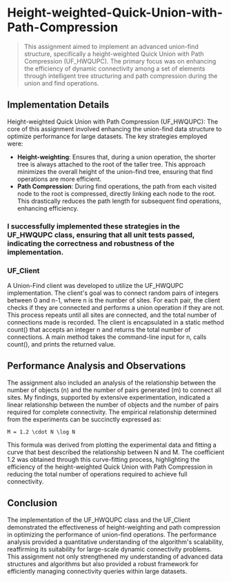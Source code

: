 # Height-weighted-Quick-Union-with-Path-Compression

>This assignment aimed to implement an advanced union-find structure, specifically a height-weighted Quick Union with Path Compression (UF_HWQUPC). The primary focus was on enhancing the efficiency of dynamic connectivity among a set of elements through intelligent tree structuring and path compression during the union and find operations.

## Implementation Details
Height-weighted Quick Union with Path Compression (UF_HWQUPC): The core of this assignment involved enhancing the union-find data structure to optimize performance for large datasets. The key strategies employed were:

- **Height-weighting**: Ensures that, during a union operation, the shorter tree is always attached to the root of the taller tree. This approach minimizes the overall height of the union-find tree, ensuring that find operations are more efficient.
- **Path Compression**: During find operations, the path from each visited node to the root is compressed, directly linking each node to the root. This drastically reduces the path length for subsequent find operations, enhancing efficiency.

### I successfully implemented these strategies in the UF_HWQUPC class, ensuring that all unit tests passed, indicating the correctness and robustness of the implementation.

### UF_Client
A Union-Find client was developed to utilize the UF_HWQUPC implementation. The client's goal was to connect random pairs of integers between 0 and n-1, where n is the number of sites. For each pair, the client checks if they are connected and performs a union operation if they are not. This process repeats until all sites are connected, and the total number of connections made is recorded. The client is encapsulated in a static method count() that accepts an integer n and returns the total number of connections. A main method takes the command-line input for n, calls count(), and prints the returned value.

## Performance Analysis and Observations
The assignment also included an analysis of the relationship between the number of objects (n) and the number of pairs generated (m) to connect all sites. My findings, supported by extensive experimentation, indicated a linear relationship between the number of objects and the number of pairs required for complete connectivity. The empirical relationship determined from the experiments can be succinctly expressed as:

    M = 1.2 \cdot N \log N

This formula was derived from plotting the experimental data and fitting a curve that best described the relationship between N and M. The coefficient 1.2 was obtained through this curve-fitting process, highlighting the efficiency of the height-weighted Quick Union with Path Compression in reducing the total number of operations required to achieve full connectivity.

## Conclusion
The implementation of the UF_HWQUPC class and the UF_Client demonstrated the effectiveness of height-weighting and path compression in optimizing the performance of union-find operations. The performance analysis provided a quantitative understanding of the algorithm's scalability, reaffirming its suitability for large-scale dynamic connectivity problems. This assignment not only strengthened my understanding of advanced data structures and algorithms but also provided a robust framework for efficiently managing connectivity queries within large datasets.






